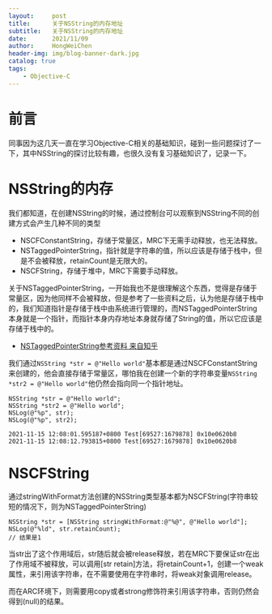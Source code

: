 ```yaml
---
layout:     post
title:      关于NSString的内存地址
subtitle:   关于NSString的内存地址
date:       2021/11/09
author:     HongWeiChen
header-img: img/blog-banner-dark.jpg
catalog: true
tags:
    - Objective-C
---
```


# 前言

同事因为这几天一直在学习Objective-C相关的基础知识，碰到一些问题探讨了一下，其中NSString的探讨比较有趣，也很久没有复习基础知识了，记录一下。

# NSString的内存

我们都知道，在创建NSString的时候，通过控制台可以观察到NSString不同的创建方式会产生几种不同的类型

- NSCFConstantString，存储于常量区，MRC下无需手动释放，也无法释放。
- NSTaggedPointerString，指针就是字符串的值，所以应该是存储于栈中，但是不会被释放，retainCount是无限大的。
- NSCFString，存储于堆中，MRC下需要手动释放。

关于NSTaggedPointerString，一开始我也不是很理解这个东西，觉得是存储于常量区，因为他同样不会被释放，但是参考了一些资料之后，认为他是存储于栈中的，我们知道指针是存储于栈中由系统进行管理的，而NSTaggedPointerString本身就是一个指针，而指针本身内存地址本身就存储了String的值，所以它应该是存储于栈中的。

- [NSTaggedPointerString参考资料 来自知乎](https://zhuanlan.zhihu.com/p/201443317)

我们通过`NSString *str = @"Hello world"`基本都是通过NSCFConstantString来创建的，他会直接存储于常量区，哪怕我在创建一个新的字符串变量`NSString *str2 = @"Hello world"`他仍然会指向同一个指针地址。

```
NSString *str = @"Hello world";
NSString *str2 = @"Hello world";
NSLog(@"%p", str);
NSLog(@"%p", str2);

2021-11-15 12:08:01.595187+0800 Test[69527:1679878] 0x10e0620b8
2021-11-15 12:08:12.793815+0800 Test[69527:1679878] 0x10e0620b8
```

# NSCFString

通过stringWithFormat方法创建的NSString类型基本都为NSCFString(字符串较短的情况下，则为NSTaggedPointerString)

```
NSString *str = [NSString stringWithFormat:@"%@", @"Hello world"];
NSLog(@"%ld", str.retainCount);
// 结果是1
```

当str出了这个作用域后，str随后就会被release释放，若在MRC下要保证str在出了作用域不被释放，可以调用[str retain]方法，将retainCount+1，创建一个weak属性，来引用该字符串，在不需要使用在字符串时，将weak对象调用release。

而在ARC环境下，则需要用copy或者strong修饰符来引用该字符串，否则仍然会得到(null)的结果。
